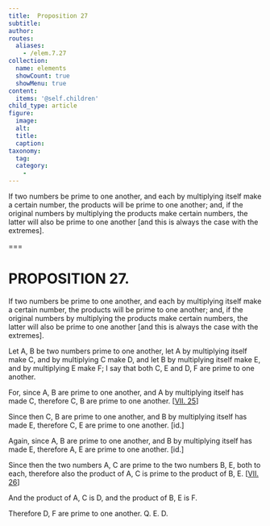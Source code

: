 ```yaml
---
title:  Proposition 27
subtitle: 
author:
routes:
  aliases:
    - /elem.7.27
collection:
  name: elements
  showCount: true
  showMenu: true
content:
  items: '@self.children'
child_type: article
figure:
  image:
  alt:
  title:
  caption:
taxonomy:
  tag:
  category:
    - 
---
```


<p><hi rend="ital">If two numbers be prime to one another, and each by multiplying itself make a certain number, the products will be prime to one another; and, if the original numbers by multiplying the products make certain numbers, the latter will also be prime to one another</hi> [<hi rend="ital">and this is always the case with the extremes</hi>]. </p>

===

<h1>PROPOSITION 27.</h1>
<p><span class="ital">If two numbers be prime to one another, and each by multiplying itself make a certain number, the products will be prime to one another; and, if the original numbers by multiplying the products make certain numbers, the latter will also be prime to one another</span> [<span class="ital">and this is always the case with the extremes</span>]. </p>

<p>Let <span class="ital">A</span>, <span class="ital">B</span> be two numbers prime to one another, let <span class="ital">A</span> by multiplying itself make <span class="ital">C</span>, and by multiplying <span class="ital">C</span> make <span class="ital">D</span>, and let <span class="ital">B</span> by multiplying itself make <span class="ital">E</span>, and by multiplying <span class="ital">E</span> make <span class="ital">F</span>; I say that both <span class="ital">C</span>, <span class="ital">E</span> and <span class="ital">D</span>, <span class="ital">F</span> are prime to one another. 
      </p>

<p>For, since <span class="ital">A</span>, <span class="ital">B</span> are prime to one another, and <span class="ital">A</span> by multiplying itself has made <span class="ital">C</span>, therefore <span class="ital">C</span>, <span class="ital">B</span> are prime to one another. [<a href="/elem.7.25">VII. 25</a>] </p>

<p>Since then <span class="ital">C</span>, <span class="ital">B</span> are prime to one another, and <span class="ital">B</span> by multiplying itself has made <span class="ital">E</span>, therefore <span class="ital">C</span>, <span class="ital">E</span> are prime to one another. [<span class="ital">id</span>.] </p>

<p>Again, since <span class="ital">A</span>, <span class="ital">B</span> are prime to one another, and <span class="ital">B</span> by multiplying itself has made <span class="ital">E</span>, therefore <span class="ital">A</span>, <span class="ital">E</span> are prime to one another. [<span class="ital">id</span>.] </p>

<p>Since then the two numbers <span class="ital">A</span>, <span class="ital">C</span> are prime to the two numbers <span class="ital">B</span>, <span class="ital">E</span>, both to each, therefore also the product of <span class="ital">A</span>, <span class="ital">C</span> is prime to the product of <span class="ital">B</span>, <span class="ital">E</span>. [<a href="/elem.7.26">VII. 26</a>] </p>

<p>And the product of <span class="ital">A</span>, <span class="ital">C</span> is <span class="ital">D</span>, and the product of <span class="ital">B</span>, <span class="ital">E</span> is <span class="ital">F</span>. </p>

<p>Therefore <span class="ital">D</span>, <span class="ital">F</span> are prime to one another. Q. E. D.</p>
